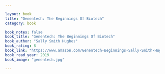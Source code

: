 ```yaml
---

layout: book
title: "Genentech: The Beginnings Of Biotech"
category: book

book_notes: false
book_title: "Genentech: The Beginnings Of Biotech"
book_author: "Sally Smith Hughes"
book_rating: 8
book_link: "https://www.amazon.com/Genentech-Beginnings-Sally-Smith-Hughes/dp/022604551X"
book_read_year: 2019
book_image: "genentech.jpg"

---
```

